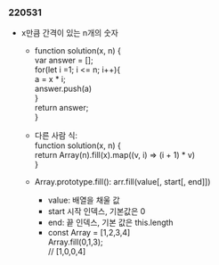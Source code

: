 ### 220531
-   x만큼 간격이 있는 n개의 숫자
    -   function solution(x, n) {<br>
    var answer = [];<br>
    for(let i =1; i <= n; i++){<br>
        a = x * i;<br>
        answer.push(a)<br>
    }<br>
    return answer;<br>
    }

    -   다른 사람 식: <br>
    function solution(x, n) { <br>
    return Array(n).fill(x).map((v, i) => (i + 1) * v)<br>
    }<br>

    -   Array.prototype.fill(): arr.fill(value[, start[, end]])
        - value: 배열을 채울 값
        - start 시작 인덱스, 기본값은 0
        - end: 끝 인덱스, 기본 값은 this.length
        -  const Array = [1,2,3,4]<br>
        Array.fill(0,1,3); <br>
        // [1,0,0,4]